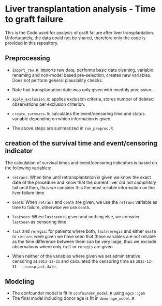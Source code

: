 # Liver transplantation analysis - Time to graft failure

This is the Code used for analysis of graft failure after liver transplantation. Unfortunately, the data could not be shared, therefore
only the code is provided in this repository.

## Preprocessing

- `import_raw.R`: imports raw data, performs basic data cleaning, variable renaming and non-model based pre-selection, creates new variables.
	Does not perform general plausibility checks.

- Note that transplantation date was only given with monthly precission.

- `apply_exclusion.R`: applies exclusion criteria, stores number of deleted
observations per exclusion criterion.

- `create_survvars.R`: calculates the event/censoring time and status variable
depending on which information is given.

- The above steps are summarized in `run_preproc.R`


## creation of the survival time and event/censoring indicator

The calculation of survival times and event/censoring indicators is based on the following variables:

- `retrans`: When time until retransplantation is given we know the exact date
	of the procedure and know that the current liver did not *completely* fail
	until then, thus we consider this the most reliable information on the liver failure time

- `death`: When `retrans` and `death` are given, we use the `retrans` variable
	as time to failure, otherwise we use `death`.

- `lastseen`: When `lastseen` is given and nothing else, we consider `lastseen`
	as censoring time

- `fail` and `reregis`: for patients where both, `fail`/`reregis` and either
	`death` or `retrans` were given we have seen that these variables are not
	reliable as the time difference between them can be very large, thus we
	exclude observations where only `fail` or `reregis` are given

- When neither of the variables where given we set administrative censoring at
	`2013-12-31` and calculated the censoring time as `2013-12-31 - transplant.date`.


## Modeling

- The confounder model is fit in `confounder_model.R` using `mgcv::gam`
- The final model including donor age is fit in `donorage_model.R`
